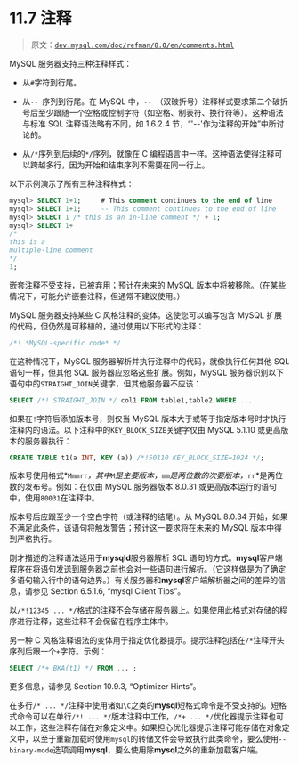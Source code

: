 # 11.7 注释

> 原文：[`dev.mysql.com/doc/refman/8.0/en/comments.html`](https://dev.mysql.com/doc/refman/8.0/en/comments.html)

MySQL 服务器支持三种注释样式：

+   从`#`字符到行尾。

+   从`-- `序列到行尾。在 MySQL 中，`-- `（双破折号）注释样式要求第二个破折号后至少跟随一个空格或控制字符（如空格、制表符、换行符等）。这种语法与标准 SQL 注释语法略有不同，如 1.6.2.4 节，“'--'作为注释的开始”中所讨论的。

+   从`/*`序列到后续的`*/`序列，就像在 C 编程语言中一样。这种语法使得注释可以跨越多行，因为开始和结束序列不需要在同一行上。

以下示例演示了所有三种注释样式：

```sql
mysql> SELECT 1+1;     # This comment continues to the end of line
mysql> SELECT 1+1;     -- This comment continues to the end of line
mysql> SELECT 1 /* this is an in-line comment */ + 1;
mysql> SELECT 1+
/*
this is a
multiple-line comment
*/
1;
```

嵌套注释不受支持，已被弃用；预计在未来的 MySQL 版本中将被移除。（在某些情况下，可能允许嵌套注释，但通常不建议使用。）

MySQL 服务器支持某些 C 风格注释的变体。这使您可以编写包含 MySQL 扩展的代码，但仍然是可移植的，通过使用以下形式的注释：

```sql
/*! *MySQL-specific code* */
```

在这种情况下，MySQL 服务器解析并执行注释中的代码，就像执行任何其他 SQL 语句一样，但其他 SQL 服务器应忽略这些扩展。例如，MySQL 服务器识别以下语句中的`STRAIGHT_JOIN`关键字，但其他服务器不应该：

```sql
SELECT /*! STRAIGHT_JOIN */ col1 FROM table1,table2 WHERE ...
```

如果在`!`字符后添加版本号，则仅当 MySQL 版本大于或等于指定版本号时才执行注释内的语法。以下注释中的`KEY_BLOCK_SIZE`关键字仅由 MySQL 5.1.10 或更高版本的服务器执行：

```sql
CREATE TABLE t1(a INT, KEY (a)) /*!50110 KEY_BLOCK_SIZE=1024 */;
```

版本号使用格式*`Mmmrr`*，其中*`M`*是主要版本，*`mm`*是两位数的次要版本，*`rr`*是两位数的发布号。例如：在仅由 MySQL 服务器版本 8.0.31 或更高版本运行的语句中，使用`80031`在注释中。

版本号后应跟至少一个空白字符（或注释的结尾）。从 MySQL 8.0.34 开始，如果不满足此条件，该语句将触发警告；预计这一要求将在未来的 MySQL 版本中得到严格执行。

刚才描述的注释语法适用于**mysqld**服务器解析 SQL 语句的方式。**mysql**客户端程序在将语句发送到服务器之前也会对一些语句进行解析。（它这样做是为了确定多语句输入行中的语句边界。）有关服务器和**mysql**客户端解析器之间的差异的信息，请参见 Section 6.5.1.6, “mysql Client Tips”。

以`/*!12345 ... */`格式的注释不会存储在服务器上。如果使用此格式对存储的程序进行注释，这些注释不会保留在程序主体中。

另一种 C 风格注释语法的变体用于指定优化器提示。提示注释包括在`/*`注释开头序列后跟一个`+`字符。示例：

```sql
SELECT /*+ BKA(t1) */ FROM ... ;
```

更多信息，请参见 Section 10.9.3, “Optimizer Hints”。

在多行`/* ... */`注释中使用诸如`\C`之类的**mysql**短格式命令是不受支持的。短格式命令可以在单行`/*! ... */`版本注释中工作，`/*+ ... */`优化器提示注释也可以工作，这些注释存储在对象定义中。如果担心优化器提示注释可能存储在对象定义中，以至于重新加载时使用`mysql`的转储文件会导致执行此类命令，要么使用`--binary-mode`选项调用**mysql**，要么使用除**mysql**之外的重新加载客户端。
